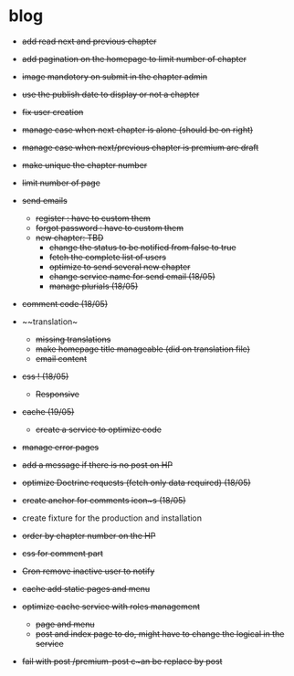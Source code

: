 blog
====

- ~~add read next and previous chapter~~
- ~~add pagination on the homepage to limit number of chapter~~
- ~~image mandotory on submit in the chapter admin~~
- ~~use the publish date to display or not a chapter~~
- ~~fix user creation~~
- ~~manage case when next chapter is alone (should be on right)~~
- ~~manage case when next/previous chapter is premium are draft~~
- ~~make unique the chapter number~~
- ~~limit number of page~~
- ~~send emails~~
    - ~~register : have to custom them~~ 
    - ~~forgot password : have to custom them~~
    - ~~new chapter: TBD~~
        - ~~change the status to be notified from false to true~~
        - ~~fetch the complete list of users~~
        - ~~optimize to send several new chapter~~ 
        - ~~change service name for send email (18/05)~~ 
        - ~~manage plurials (18/05)~~ 
- ~~comment code (18/05)~~ 
- ~~translation~
    - ~~missing translations~~ 
    - ~~make homepage title manageable (did on translation file)~~
    - ~~email content~~
- ~~css ! (18/05)~~ 
    - ~~Responsive~~ 
- ~~cache (19/05)~~ 
    - ~~create a service to optimize code~~
- ~~manage error pages~~
- ~~add a message if there is no post on HP~~
- ~~optimize Doctrine requests (fetch only data required) (18/05)~~ 
- ~~create anchor for comments icon~s (18/05)~~
- create fixture for the production and installation
- ~~order by chapter number on the HP~~
- ~~css for comment part~~
- ~~Cron remove inactive user to notify~~
- ~~cache add static pages and menu~~ 
- ~~optimize cache service with roles management~~
    - ~~page and menu~~
    - ~~post and index page to do, might have to change the logical in the service~~

 - ~~fail with post /premium-post c~an be replace by post~~ 